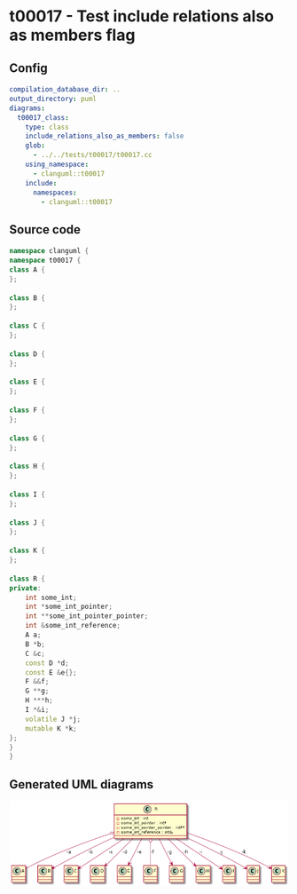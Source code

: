 # t00017 - Test include relations also as members flag
## Config
```yaml
compilation_database_dir: ..
output_directory: puml
diagrams:
  t00017_class:
    type: class
    include_relations_also_as_members: false
    glob:
      - ../../tests/t00017/t00017.cc
    using_namespace:
      - clanguml::t00017
    include:
      namespaces:
        - clanguml::t00017

```
## Source code
```cpp
namespace clanguml {
namespace t00017 {
class A {
};

class B {
};

class C {
};

class D {
};

class E {
};

class F {
};

class G {
};

class H {
};

class I {
};

class J {
};

class K {
};

class R {
private:
    int some_int;
    int *some_int_pointer;
    int **some_int_pointer_pointer;
    int &some_int_reference;
    A a;
    B *b;
    C &c;
    const D *d;
    const E &e{};
    F &&f;
    G **g;
    H ***h;
    I *&i;
    volatile J *j;
    mutable K *k;
};
}
}

```
## Generated UML diagrams
![t00017_class](./t00017_class.png "Test include relations also as members flag")
